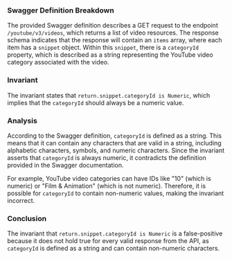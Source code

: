 ### Swagger Definition Breakdown
The provided Swagger definition describes a GET request to the endpoint `/youtube/v3/videos`, which returns a list of video resources. The response schema indicates that the response will contain an `items` array, where each item has a `snippet` object. Within this `snippet`, there is a `categoryId` property, which is described as a string representing the YouTube video category associated with the video.

### Invariant
The invariant states that `return.snippet.categoryId is Numeric`, which implies that the `categoryId` should always be a numeric value.

### Analysis
According to the Swagger definition, `categoryId` is defined as a string. This means that it can contain any characters that are valid in a string, including alphabetic characters, symbols, and numeric characters. Since the invariant asserts that `categoryId` is always numeric, it contradicts the definition provided in the Swagger documentation. 

For example, YouTube video categories can have IDs like "10" (which is numeric) or "Film & Animation" (which is not numeric). Therefore, it is possible for `categoryId` to contain non-numeric values, making the invariant incorrect.

### Conclusion
The invariant that `return.snippet.categoryId is Numeric` is a false-positive because it does not hold true for every valid response from the API, as `categoryId` is defined as a string and can contain non-numeric characters.
